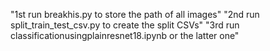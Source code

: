 "1st run breakhis.py to store the path of all images"
"2nd run split_train_test_csv.py to create the split CSVs"
"3rd run classificationusingplainresnet18.ipynb or the latter one"
